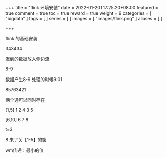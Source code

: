 +++
title = "flink 环境安装"
date = 2022-01-20T17:25:20+08:00
featured = true
comment = true
toc = true
reward = true
weight = 9
categories = [
  "bigdata"
]
tags = [
]
series = [
]
images = [
  "images/flink.png"
]
aliases = [
]

+++

flink 的基础安装

<!--more-->

343434





迟到的数据放入侧边流



 8-9

数据产生8-9 处理的时候9:01









85763421



俩个通可以同时存在



[1,5] 1 2 4 3 5

[6,10] 6 7 8

t=3

8 来了关【1-5】的窗







wm传递：最小的值



